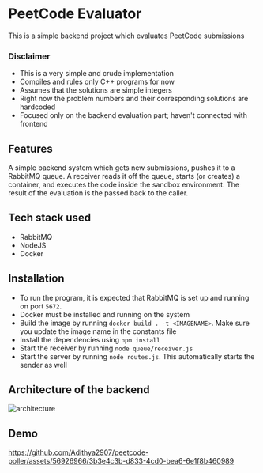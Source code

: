 # PeetCode Evaluator

This is a simple backend project which evaluates PeetCode submissions

### Disclaimer

- This is a very simple and crude implementation
- Compiles and rules only C++ programs for now
- Assumes that the solutions are simple integers
- Right now the problem numbers and their corresponding solutions are hardcoded
- Focused only on the backend evaluation part; haven't connected with frontend

## Features

A simple backend system which gets new submissions, pushes it to a RabbitMQ queue.
A receiver reads it off the queue, starts (or creates) a container, and executes the code inside the sandbox environment.
The result of the evaluation is the passed back to the caller.

## Tech stack used

- RabbitMQ
- NodeJS
- Docker

## Installation

- To run the program, it is expected that RabbitMQ is set up and running on port `5672`.
- Docker must be installed and running on the system
- Build the image by running `docker build . -t <IMAGENAME>`. Make sure you update the image name in the constants file
- Install the dependencies using `npm install`
- Start the receiver by running `node queue/receiver.js`
- Start the server by running `node routes.js`. This automatically starts the sender as well

## Architecture of the backend
![architecture](https://github.com/Adithya2907/peetcode-poller/assets/56926966/900389e5-c4d3-4d4d-a916-03dc7d3375ad)

## Demo
https://github.com/Adithya2907/peetcode-poller/assets/56926966/3b3e4c3b-d833-4cd0-bea6-6e1f8b460989

